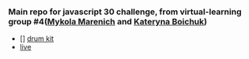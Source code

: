 ### Main repo for **javascript 30** challenge, from **virtual-learning group #4**([Mykola Marenich](https://github.com/NickMarinade) and [Kateryna Boichuk](https://github.com/KLisabeth))




- [] [drum kit](https://github.com/KLisabeth/drum-kit)
- [live](https://klisabeth.github.io/drum-kit/)

